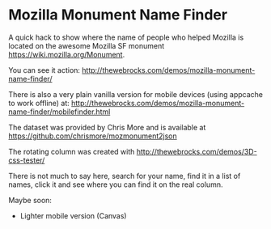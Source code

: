 Mozilla Monument Name Finder
============================

A quick hack to show where the name of people who helped Mozilla is located on the awesome Mozilla SF monument https://wiki.mozilla.org/Monument. 

You can see it action: 
http://thewebrocks.com/demos/mozilla-monument-name-finder/

There is also a very plain vanilla version for mobile devices (using appcache to work offline) at:
http://thewebrocks.com/demos/mozilla-monument-name-finder/mobilefinder.html

The dataset was provided by Chris More and is available at https://github.com/chrismore/mozmonument2json

The rotating column was created with http://thewebrocks.com/demos/3D-css-tester/

There is not much to say here, search for your name, find it in a list of names, click it and see where you can find it on the real column. 

Maybe soon: 

* Lighter mobile version (Canvas)
